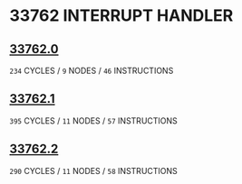 # 33762 INTERRUPT HANDLER

## [33762.0](33762.0.txt)
`234` CYCLES / `9` NODES  / `46` INSTRUCTIONS
## [33762.1](33762.1.txt)
`395` CYCLES / `11` NODES / `57` INSTRUCTIONS
## [33762.2](33762.2.txt)
`290` CYCLES / `11` NODES / `58` INSTRUCTIONS